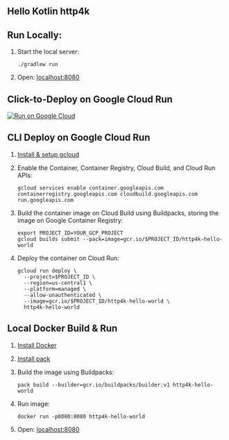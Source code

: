 Hello Kotlin http4k
-----------------

## Run Locally:
1. Start the local server:
    ```
    ./gradlew run
    ```
1. Open: [localhost:8080](http://localhost:8080)

## Click-to-Deploy on Google Cloud Run
[![Run on Google Cloud](https://deploy.cloud.run/button.svg)](https://deploy.cloud.run)

## CLI Deploy on Google Cloud Run
1. [Install & setup gcloud](https://cloud.google.com/sdk/install)

1. Enable the Container, Container Registry, Cloud Build, and Cloud Run APIs:
    ```
    gcloud services enable container.googleapis.com containerregistry.googleapis.com cloudbuild.googleapis.com run.googleapis.com
    ```

1. Build the container image on Cloud Build using Buildpacks, storing the image on Google Container Registry:
    ```
    export PROJECT_ID=YOUR_GCP_PROJECT
    gcloud builds submit --pack=image=gcr.io/$PROJECT_ID/http4k-hello-world
    ```

1. Deploy the container on Cloud Run:
    ```
    gcloud run deploy \
      --project=$PROJECT_ID \
      --region=us-central1 \
      --platform=managed \
      --allow-unauthenticated \
      --image=gcr.io/$PROJECT_ID/http4k-hello-world \
      http4k-hello-world
    ```

## Local Docker Build & Run

1. [Install Docker](https://docs.docker.com/get-docker/)

1. [Install pack](https://buildpacks.io/docs/install-pack/)

1. Build the image using Buildpacks:
    ```
    pack build --builder=gcr.io/buildpacks/builder:v1 http4k-hello-world
    ```

1. Run image:
    ```
    docker run -p8080:8080 http4k-hello-world
    ```

1. Open: [localhost:8080](http://localhost:8080)
